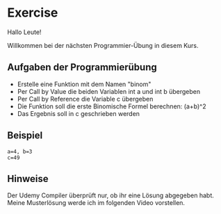 # Exercise

Hallo Leute!

Willkommen bei der nächsten Programmier-Übung in diesem Kurs.

## Aufgaben der Programmierübung

- Erstelle eine Funktion mit dem Namen "binom"
- Per Call by Value die beiden Variablen int a und int b übergeben
- Per Call by Reference die Variable c übergeben
- Die Funktion soll die erste Binomische Formel berechnen: (a+b)^2
- Das Ergebnis soll in c geschrieben werden

## Beispiel

```terminal
a=4, b=3
c=49
```

## Hinweise

Der Udemy Compiler überprüft nur, ob ihr eine Lösung abgegeben habt.  
Meine Musterlösung werde ich im folgenden Video vorstellen.

